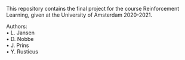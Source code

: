 This repository contains the final project for the course Reinforcement Learning, given at the University of Amsterdam 2020-2021.

Authors: <br>
• L. Jansen <br>
• D. Nobbe <br>
• J. Prins <br>
• Y. Rusticus
